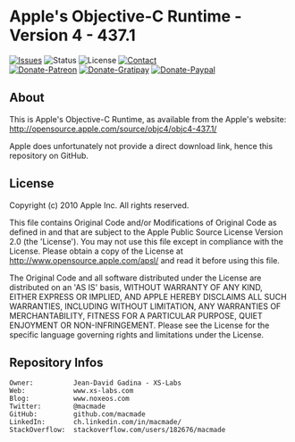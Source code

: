 Apple's Objective-C Runtime - Version 4 - 437.1
===============================================

[![Issues](http://img.shields.io/github/issues/macmade/OBJC4-437.1-Runtime.svg?style=flat)](https://github.com/macmade/OBJC4-437.1-Runtime/issues)
![Status](https://img.shields.io/badge/status-inactive-lightgray.svg?style=flat)
![License](https://img.shields.io/badge/license-apsl-brightgreen.svg?style=flat)
[![Contact](https://img.shields.io/badge/contact-@macmade-blue.svg?style=flat)](https://twitter.com/macmade)  
[![Donate-Patreon](https://img.shields.io/badge/donate-patreon-yellow.svg?style=flat)](https://patreon.com/macmade)
[![Donate-Gratipay](https://img.shields.io/badge/donate-gratipay-yellow.svg?style=flat)](https://www.gratipay.com/macmade)
[![Donate-Paypal](https://img.shields.io/badge/donate-paypal-yellow.svg?style=flat)](https://paypal.me/xslabs)

About
-----

This is Apple's Objective-C Runtime, as available from the Apple's website:
http://opensource.apple.com/source/objc4/objc4-437.1/

Apple does unfortunately not provide a direct download link, hence this repository on GitHub.

License
-------

Copyright (c) 2010 Apple Inc. All rights reserved.

This file contains Original Code and/or Modifications of Original Code as defined in and that are subject to the Apple Public Source License Version 2.0 (the 'License'). You may not use this file except in compliance with the License. Please obtain a copy of the License at http://www.opensource.apple.com/apsl/ and read it before using this file.

The Original Code and all software distributed under the License are distributed on an 'AS IS' basis, WITHOUT WARRANTY OF ANY KIND, EITHER EXPRESS OR IMPLIED, AND APPLE HEREBY DISCLAIMS ALL SUCH WARRANTIES, INCLUDING WITHOUT LIMITATION, ANY WARRANTIES OF MERCHANTABILITY, FITNESS FOR A PARTICULAR PURPOSE, QUIET ENJOYMENT OR NON-INFRINGEMENT.
Please see the License for the specific language governing rights and limitations under the License.

Repository Infos
----------------

    Owner:			Jean-David Gadina - XS-Labs
    Web:			www.xs-labs.com
    Blog:			www.noxeos.com
    Twitter:		@macmade
    GitHub:			github.com/macmade
    LinkedIn:		ch.linkedin.com/in/macmade/
    StackOverflow:	stackoverflow.com/users/182676/macmade
